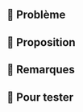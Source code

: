 ## :egg: Problème
<!-- Décrivez ici le besoin ou l'intention couvert par cette Pull Request. -->

## :bowl_with_spoon: Proposition
<!-- Ajoutez à cet endroit, si nécessaire, des détails concernant la solution technique retenue et mise en oeuvre, des difficultés ou problèmes rencontrés. -->

## :milk_glass: Remarques
<!-- Des infos supplémentaires, trucs et astuces ? -->

## :butter: Pour tester
<!-- Les instructions pour reproduire le problème, les profils de test, le parcours spécifique à utiliser, etc. -->
